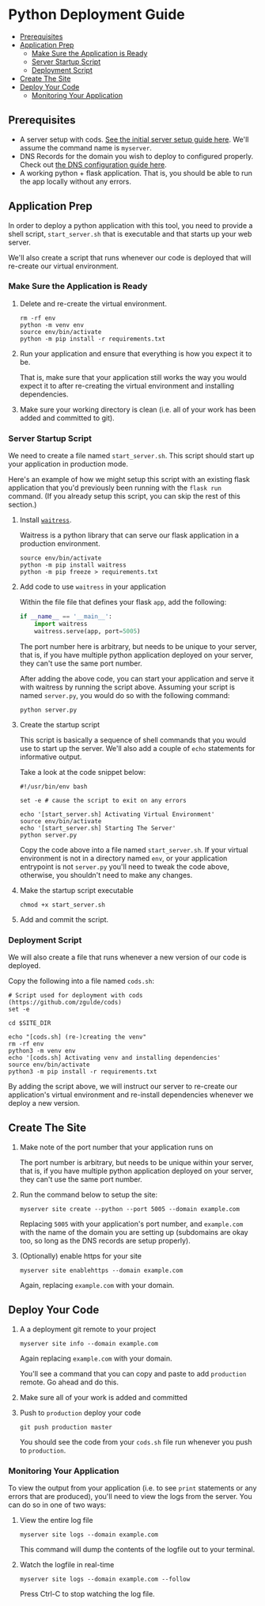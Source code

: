 # Python Deployment Guide

* [Prerequisites](#prerequisites)
* [Application Prep](#application-prep)
    * [Make Sure the Application is Ready](#make-sure-the-application-is-ready)
    * [Server Startup Script](#server-startup-script)
    * [Deployment Script](#deployment-script)
* [Create The Site](#create-the-site)
* [Deploy Your Code](#deploy-your-code)
    * [Monitoring Your Application](#monitoring-your-application)

## Prerequisites

- A server setup with cods. [See the initial server setup guide
  here](initial-server-setup.md). We'll assume the command name is `myserver`.
- DNS Records for the domain you wish to deploy to configured properly. Check
  out [the DNS configuration guide here](dns-configuration.md).
- A working python + flask application. That is, you should be able to run the
  app locally without any errors.

## Application Prep

In order to deploy a python application with this tool, you need to provide a
shell script, `start_server.sh` that is executable and that starts up your web
server.

We'll also create a script that runs whenever our code is deployed that will
re-create our virtual environment.

### Make Sure the Application is Ready

1. Delete and re-create the virtual environment.

    ```
    rm -rf env
    python -m venv env
    source env/bin/activate
    python -m pip install -r requirements.txt
    ```

1. Run your application and ensure that everything is how you expect it to be.

    That is, make sure that your application still works the way you would
    expect it to after re-creating the virtual environment and installing
    dependencies.

1. Make sure your working directory is clean (i.e. all of your work has been
   added and committed to git).

### Server Startup Script

We need to create a file named `start_server.sh`. This script should start up
your application in production mode.

Here's an example of how we might setup this script with an existing flask
application that you'd previously been running with the `flask run` command. (If
you already setup this script, you can skip the rest of this section.)

1. Install [`waitress`](https://docs.pylonsproject.org/projects/waitress/en/latest/index.html).

    Waitress is a python library that can serve our flask application in a
    production environment.

    ```
    source env/bin/activate
    python -m pip install waitress
    python -m pip freeze > requirements.txt
    ```

1. Add code to use `waitress` in your application

    Within the file file that defines your flask `app`, add the following:

    ```python
    if __name__ == '__main__':
        import waitress
        waitress.serve(app, port=5005)
    ```

    The port number here is arbitrary, but needs to be unique to your server,
    that is, if you have multiple python application deployed on your server,
    they can't use the same port number.

    After adding the above code, you can start your application and serve it
    with waitress by running the script above. Assuming your script is named
    `server.py`, you would do so with the following command:

    ```
    python server.py
    ```

1. Create the startup script

    This script is basically a sequence of shell commands that you would use to
    start up the server. We'll also add a couple of `echo` statements for
    informative output.

    Take a look at the code snippet below:

    ```
    #!/usr/bin/env bash

    set -e # cause the script to exit on any errors

    echo '[start_server.sh] Activating Virtual Environment'
    source env/bin/activate
    echo '[start_server.sh] Starting The Server'
    python server.py
    ```

    Copy the code above into a file named `start_server.sh`. If your virtual
    environment is not in a directory named `env`, or your application
    entrypoint is not `server.py` you'll need to tweak the code above,
    otherwise, you shouldn't need to make any changes.

1. Make the startup script executable

    ```
    chmod +x start_server.sh
    ```

1. Add and commit the script.

### Deployment Script

We will also create a file that runs whenever a new version of our code is
deployed.

Copy the following into a file named `cods.sh`:

```
# Script used for deployment with cods (https://github.com/zgulde/cods)
set -e

cd $SITE_DIR

echo "[cods.sh] (re-)creating the venv"
rm -rf env
python3 -m venv env
echo '[cods.sh] Activating venv and installing dependencies'
source env/bin/activate
python3 -m pip install -r requirements.txt
```

By adding the script above, we will instruct our server to re-create our
application's virtual environment and re-install dependencies whenever we deploy
a new version.

## Create The Site

1. Make note of the port number that your application runs on

    The port number is arbitrary, but needs to be unique within your server,
    that is, if you have multiple python application deployed on your server,
    they can't use the same port number.

1. Run the command below to setup the site:

    ```
    myserver site create --python --port 5005 --domain example.com
    ```

    Replacing `5005` with your application's port number, and `example.com` with
    the name of the domain you are setting up (subdomains are okay too, so long
    as the DNS records are setup properly).

1. (Optionally) enable https for your site

    ```
    myserver site enablehttps --domain example.com
    ```

    Again, replacing `example.com` with your domain.

## Deploy Your Code

1. A a deployment git remote to your project

    ```
    myserver site info --domain example.com
    ```

    Again replacing `example.com` with your domain.

    You'll see a command that you can copy and paste to add `production` remote.
    Go ahead and do this.

1. Make sure all of your work is added and committed

1. Push to `production` deploy your code

    ```
    git push production master
    ```

    You should see the code from your `cods.sh` file run whenever you push to
    `production`.

### Monitoring Your Application

To view the output from your application (i.e. to see `print` statements or any
errors that are produced), you'll need to view the logs from the server. You can
do so in one of two ways:

1. View the entire log file

    ```
    myserver site logs --domain example.com
    ```

    This command will dump the contents of the logfile out to your terminal.

1. Watch the logfile in real-time

    ```
    myserver site logs --domain example.com --follow
    ```

    Press Ctrl-C to stop watching the log file.
